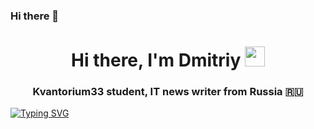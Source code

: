 ### Hi there 👋

<h1 align="center">Hi there, I'm <a target="_blank">Dmitriy</a> 
<img src="https://github.com/blackcater/blackcater/raw/main/images/Hi.gif" height="32"/></h1>
<h3 align="center">Kvantorium33 student, IT news writer from Russia 🇷🇺</h3>

[![Typing SVG](https://readme-typing-svg.demolab.com?font=Fira+Code&weight=600&size=26&duration=4000&pause=2000&color=25F722&random=false&width=435&lines=%D0%9C%D1%8F%D1%82%D0%BD%D1%8B%D0%B9+%D1%84%D0%BB%D0%B5%D1%88+%D0%BA%D0%B2%D0%B0%D0%BD%D1%82%D1%83%D0%BC)](https://git.io/typing-svg)
